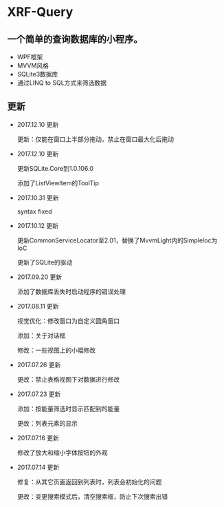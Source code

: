 # XRF-Query
## 一个简单的查询数据库的小程序。

- WPF框架
- MVVM风格
- SQLite3数据库
- 通过LINQ to SQL方式来筛选数据

## 更新

- 2017.12.10 更新

  更新：仅能在窗口上半部分拖动，禁止在窗口最大化后拖动

- 2017.12.10 更新

  更新SQLite.Core到1.0.106.0
  
  添加了ListViewItem的ToolTip

- 2017.10.31 更新

  syntax fixed

- 2017.10.12 更新

  更新CommonServiceLocator至2.01，替换了MvvmLight内的SimpleIoc为IoC
  
  更新了SQLite的驱动

- 2017.09.20 更新

  添加了数据库丢失时启动程序的错误处理

- 2017.08.11 更新

  视觉优化：修改窗口为自定义圆角窗口
  
  添加：关于对话框
  
  修改：一些视图上的小幅修改

- 2017.07.26 更新

  更改：禁止表格视图下对数据进行修改

- 2017.07.23 更新

  添加：按能量筛选时显示匹配到的能量
  
  更改：列表元素的显示

- 2017.07.16 更新

  修改了放大和缩小字体按钮的外观

- 2017.07.14 更新

  修复：从其它页面返回到列表时，列表会初始化的问题
  
  更改：变更搜索模式后，清空搜索框，防止下次搜索出错
